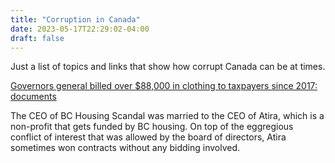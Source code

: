```yaml
---
title: "Corruption in Canada"
date: 2023-05-17T22:29:02-04:00
draft: false
---
```


Just a list of topics and links that show how corrupt Canada can be at times.

[Governors general billed over $88,000 in clothing to taxpayers since 2017: documents](https://nationalpost.com/news/politics/governors-general-billed-over-88000-in-clothing-to-taxpayers-since-2017-documents)

The CEO of BC Housing Scandal was married to the CEO of Atira, which is a non-profit that gets funded by BC housing. On top of the eggregious conflict of interest that was allowed by the board of directors, Atira sometimes won contracts without any bidding involved.
